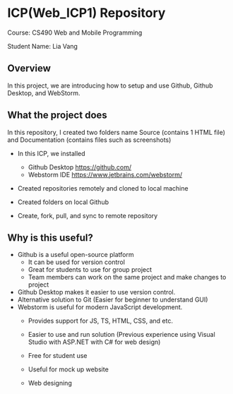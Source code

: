  # ICP(Web_ICP1) Repository
 Course: CS490 Web and Mobile Programming
 
 Student Name: Lia Vang
 
## Overview
In this project, we are introducing how to setup and use Github, Github Desktop, and WebStorm. 

## What the project does
In this repository, I created two folders name Source (contains 1 HTML file) and Documentation (contains files such as screenshots)

* In this ICP, we installed 
    * Github Desktop https://github.com/
    * Webstorm IDE https://www.jetbrains.com/webstorm/

* Created repositories remotely and cloned to local machine
* Created folders on local Github
* Create, fork, pull, and sync to remote repository

## Why is this useful?
* Github is a useful open-source platform
  * It can be used for version control
  * Great for students to use for group project
  * Team members can work on the same project and make changes to project
* Github Desktop makes it easier to use version control.
* Alternative solution to Git (Easier for beginner to understand GUI)
* Webstorm is useful for modern JavaScript development.
  * Provides support for JS, TS, HTML, CSS, and etc.
  * Easier to use and run solution (Previous experience using Visual Studio with ASP.NET with C# for web design)
  * Free for student use
  
  * Useful for mock up website
  * Web designing
